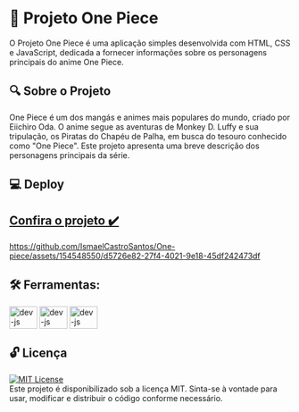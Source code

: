 # 🚀 Projeto One Piece
O Projeto One Piece é uma aplicação simples desenvolvida com HTML, CSS e JavaScript, dedicada a fornecer informações sobre os personagens principais do anime One Piece.

## 🔍 Sobre o Projeto
One Piece é um dos mangás e animes mais populares do mundo, criado por Eiichiro Oda. O anime segue as aventuras de Monkey D. Luffy e sua tripulação, os Piratas do Chapéu de Palha, em busca do tesouro conhecido como "One Piece". Este projeto apresenta uma breve descrição dos personagens principais da série.

## 💻 Deploy

## [Confira o projeto ✔️](https://one-piece-project.netlify.app)


https://github.com/IsmaelCastroSantos/One-piece/assets/154548550/d5726e82-27f4-4021-9e18-45df242473df

## 🛠️ Ferramentas:
<div>
        <img align="center" alt="dev-js" height="40" width="50" <img src="https://cdn.jsdelivr.net/gh/devicons/devicon/icons/html5/html5-original.svg" />
        <img align="center" alt="dev-js" height="40" width="50" <img src="https://cdn.jsdelivr.net/gh/devicons/devicon/icons/css3/css3-original.svg" />
        <img align="center" alt="dev-js" height="40" width="50" <img src="https://cdn.jsdelivr.net/gh/devicons/devicon/icons/javascript/javascript-original.svg">
</div>

## 🔓 Licença
[![MIT License](https://img.shields.io/badge/License-MIT-green.svg)](https://choosealicense.com/licenses/mit/)<br>
Este projeto é disponibilizado sob a licença MIT. Sinta-se à vontade para usar, modificar e distribuir o código conforme necessário.
